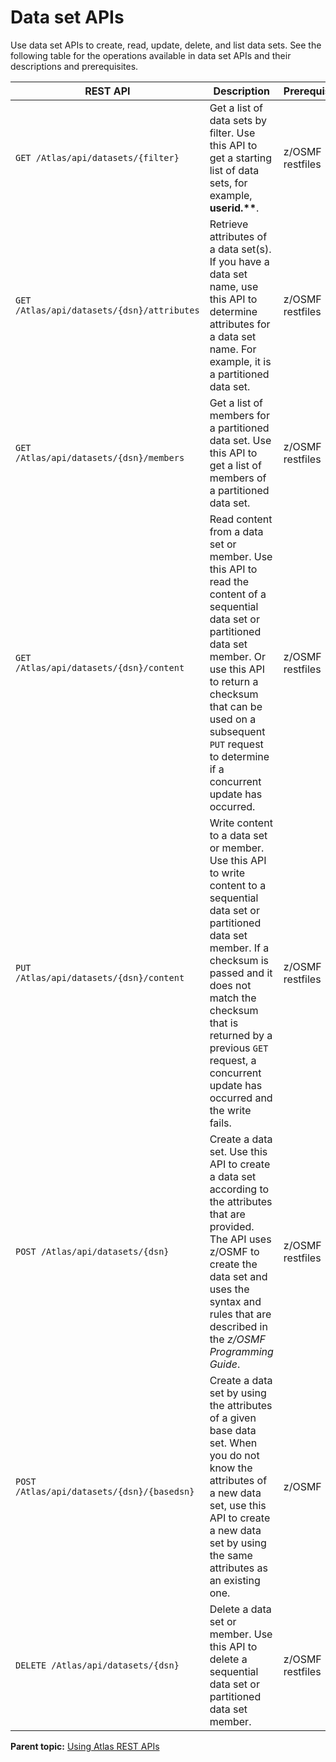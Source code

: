 # Data set APIs

Use data set APIs to create, read, update, delete, and list data sets. See the following table for the operations available in data set APIs and their descriptions and prerequisites.

|REST API|Description|Prerequisite|
|--------|-----------|-------------|
|`GET /Atlas/api/datasets/{filter}`|Get a list of data sets by filter. Use this API to get a starting list of data sets, for example, **userid.\*\***.|z/OSMF restfiles|
|`GET /Atlas/api/datasets/{dsn}/attributes`|Retrieve attributes of a data set\(s\). If you have a data set name, use this API to determine attributes for a data set name. For example, it is a partitioned data set.|z/OSMF restfiles|
|`GET /Atlas/api/datasets/{dsn}/members`|Get a list of members for a partitioned data set. Use this API to get a list of members of a partitioned data set.|z/OSMF restfiles|
|`GET /Atlas/api/datasets/{dsn}/content`|Read content from a data set or member. Use this API to read the content of a sequential data set or partitioned data set member. Or use this API to return a checksum that can be used on a subsequent `PUT` request to determine if a concurrent update has occurred.|z/OSMF restfiles|
|`PUT /Atlas/api/datasets/{dsn}/content`|Write content to a data set or member. Use this API to write content to a sequential data set or partitioned data set member. If a checksum is passed and it does not match the checksum that is returned by a previous `GET` request, a concurrent update has occurred and the write fails.|z/OSMF restfiles|
|`POST /Atlas/api/datasets/{dsn}`|Create a data set. Use this API to create a data set according to the attributes that are provided. The API uses z/OSMF to create the data set and uses the syntax and rules that are described in the *z/OSMF Programming Guide*.|z/OSMF restfiles|
|`POST /Atlas/api/datasets/{dsn}/{basedsn}`|Create a data set by using the attributes of a given base data set. When you do not know the attributes of a new data set, use this API to create a new data set by using the same attributes as an existing one.|z/OSMF|
|`DELETE /Atlas/api/datasets/{dsn}`|Delete a data set or member. Use this API to delete a sequential data set or partitioned data set member.|z/OSMF restfiles|

**Parent topic:** [Using Atlas REST APIs](../topics/usingatlasrestapis.md)
